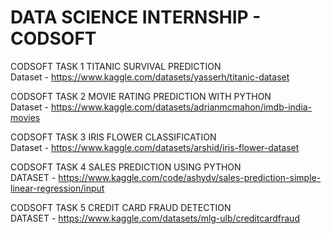 # DATA SCIENCE INTERNSHIP - CODSOFT

CODSOFT TASK 1 
TITANIC SURVIVAL PREDICTION<br>
Dataset - https://www.kaggle.com/datasets/yasserh/titanic-dataset <br>


CODSOFT TASK 2 
MOVIE RATING PREDICTION WITH PYTHON<br>
Dataset - https://www.kaggle.com/datasets/adrianmcmahon/imdb-india-movies<br>


CODSOFT TASK 3
IRIS FLOWER CLASSIFICATION<br>
Dataset - https://www.kaggle.com/datasets/arshid/iris-flower-dataset<br>


CODSOFT TASK 4
SALES PREDICTION USING PYTHON<br>
DATASET - https://www.kaggle.com/code/ashydv/sales-prediction-simple-linear-regression/input<br>


CODSOFT TASK 5
CREDIT CARD FRAUD DETECTION<br>
DATASET - https://www.kaggle.com/datasets/mlg-ulb/creditcardfraud<br>

